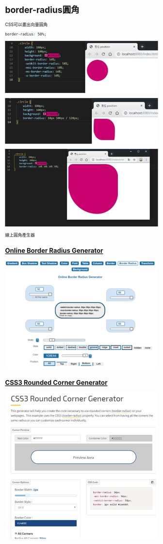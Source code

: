# border-radius圓角

CSS可以畫出向量圓角

```css
border-radius: 50%;
```

![](.gitbook/assets/image%20%2821%29.png)

![](.gitbook/assets/image%20%2827%29.png)

![](.gitbook/assets/image%20%2819%29.png)

線上圓角產生器

## [Online Border Radius Generator](https://html-css-js.com/css/generator/border-radius/)

![](.gitbook/assets/image%20%2820%29.png)

## [CSS3 Rounded Corner Generator](https://www.cssportal.com/css3-rounded-corner/)

![](.gitbook/assets/image%20%2831%29.png)

